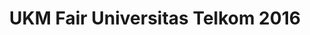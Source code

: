 ---
layout:   certificate
title:    "UKM Fair Universitas Telkom 2016"
slug:     ukmfair
category: panitia
issuer:   "BEM Kema Telkom University"
---